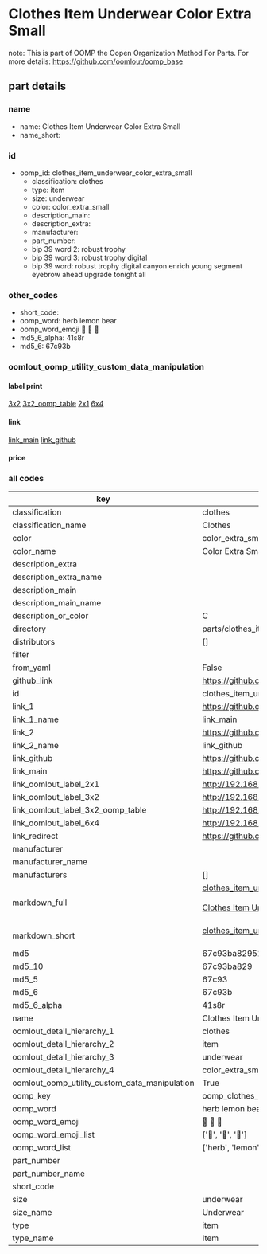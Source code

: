 # Clothes Item Underwear Color Extra Small  

note: This is part of OOMP the Oopen Organization Method For Parts. For more details: https://github.com/oomlout/oomp_base

##  part details
  







### name
* name: Clothes Item Underwear Color Extra Small
* name_short: 
### id
* oomp_id: clothes_item_underwear_color_extra_small
  * classification: clothes
  * type: item
  * size: underwear
  * color: color_extra_small
  * description_main: 
  * description_extra: 
  * manufacturer: 
  * part_number: 
  * bip 39 word 2: robust trophy
  * bip 39 word 3: robust trophy digital
  * bip 39 word: robust trophy digital canyon enrich young segment eyebrow ahead upgrade tonight all

### other_codes
* short_code: 
* oomp_word: herb lemon bear
* oomp_word_emoji :herb: :lemon: :bear:
* md5_6_alpha: 41s8r
* md5_6: 67c93b






### oomlout_oomp_utility_custom_data_manipulation
#### label print
[3x2](http://192.168.1.245:1112/?label=oomp%2041s8r)
[3x2_oomp_table](http://192.168.1.108:1112/?label=oomp%2041s8r)
[2x1](http://192.168.1.242:1112/?label=oomp%2041s8r)
[6x4](http://192.168.1.55:1112/?label=oomp%2041s8r)    

#### link

[link_main](https://github.com/oomlout/oomlout_oomp_version_1_messy/tree/main/parts/clothes_item_underwear_color_extra_small) [link_github](https://github.com/oomlout/oomlout_oomp_version_1_messy/tree/main/parts/clothes_item_underwear_color_extra_small)                             

#### price







### all codes 
| key | value |  
| --- | --- |  
| classification | clothes |  
| classification_name | Clothes |  
| color | color_extra_small |  
| color_name | Color Extra Small |  
| description_extra |  |  
| description_extra_name |  |  
| description_main |  |  
| description_main_name |  |  
| description_or_color | C  |  
| directory | parts/clothes_item_underwear_color_extra_small |  
| distributors | [] |  
| filter |  |  
| from_yaml | False |  
| github_link | https://github.com/oomlout/oomlout_oomp_part_src/tree/main/parts/clothes_item_underwear_color_extra_small |  
| id | clothes_item_underwear_color_extra_small |  
| link_1 | https://github.com/oomlout/oomlout_oomp_version_1_messy/tree/main/parts/clothes_item_underwear_color_extra_small |  
| link_1_name | link_main |  
| link_2 | https://github.com/oomlout/oomlout_oomp_version_1_messy/tree/main/parts/clothes_item_underwear_color_extra_small |  
| link_2_name | link_github |  
| link_github | https://github.com/oomlout/oomlout_oomp_version_1_messy/tree/main/parts/clothes_item_underwear_color_extra_small |  
| link_main | https://github.com/oomlout/oomlout_oomp_version_1_messy/tree/main/parts/clothes_item_underwear_color_extra_small |  
| link_oomlout_label_2x1 | http://192.168.1.242:1112/?label=oomp%2041s8r |  
| link_oomlout_label_3x2 | http://192.168.1.245:1112/?label=oomp%2041s8r |  
| link_oomlout_label_3x2_oomp_table | http://192.168.1.108:1112/?label=oomp%2041s8r |  
| link_oomlout_label_6x4 | http://192.168.1.55:1112/?label=oomp%2041s8r |  
| link_redirect | https://github.com/oomlout/oomlout_oomp_version_1_messy/tree/main/parts/clothes_item_underwear_color_extra_small |  
| manufacturer |  |  
| manufacturer_name |  |  
| manufacturers | [] |  
| markdown_full | [clothes_item_underwear_color_extra_small](none)<br>[](none)<br>[Clothes Item Underwear Color Extra Small](none)<br><br> |  
| markdown_short | [clothes_item_underwear_color_extra_small](none)<br><br> |  
| md5 | 67c93ba829515867fd25821c7bfa3dda |  
| md5_10 | 67c93ba829 |  
| md5_5 | 67c93 |  
| md5_6 | 67c93b |  
| md5_6_alpha | 41s8r |  
| name | Clothes Item Underwear Color Extra Small |  
| oomlout_detail_hierarchy_1 | clothes |  
| oomlout_detail_hierarchy_2 | item |  
| oomlout_detail_hierarchy_3 | underwear |  
| oomlout_detail_hierarchy_4 | color_extra_small |  
| oomlout_oomp_utility_custom_data_manipulation | True |  
| oomp_key | oomp_clothes_item_underwear_color_extra_small |  
| oomp_word | herb lemon bear |  
| oomp_word_emoji | :herb: :lemon: :bear: |  
| oomp_word_emoji_list | [':herb:', ':lemon:', ':bear:'] |  
| oomp_word_list | ['herb', 'lemon', 'bear'] |  
| part_number |  |  
| part_number_name |  |  
| short_code |  |  
| size | underwear |  
| size_name | Underwear |  
| type | item |  
| type_name | Item |  

